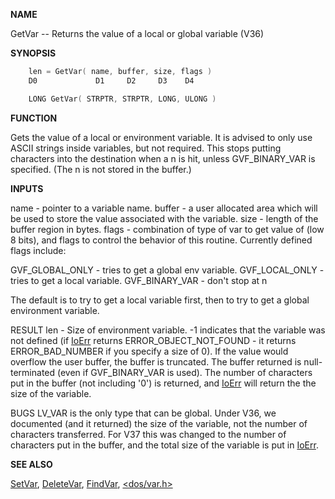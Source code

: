 
**NAME**

GetVar -- Returns the value of a local or global variable (V36)

**SYNOPSIS**

```c
    len = GetVar( name, buffer, size, flags )
    D0             D1     D2     D3    D4

    LONG GetVar( STRPTR, STRPTR, LONG, ULONG )

```
**FUNCTION**

Gets the value of a local or environment variable.  It is advised to
only use ASCII strings inside variables, but not required.  This stops
putting characters into the destination when a n is hit, unless
GVF_BINARY_VAR is specified.  (The n is not stored in the buffer.)

**INPUTS**

name   - pointer to a variable name.
buffer - a user allocated area which will be used to store
the value associated with the variable.
size   - length of the buffer region in bytes.
flags  - combination of type of var to get value of (low 8 bits), and
flags to control the behavior of this routine.  Currently
defined flags include:

GVF_GLOBAL_ONLY - tries to get a global env variable.
GVF_LOCAL_ONLY  - tries to get a local variable.
GVF_BINARY_VAR  - don't stop at n

The default is to try to get a local variable first, then
to try to get a global environment variable.

RESULT
len -   Size of environment variable.  -1 indicates that the
variable was not defined (if [IoErr](IoErr) returns
ERROR_OBJECT_NOT_FOUND - it returns ERROR_BAD_NUMBER if
you specify a size of 0).  If the value would overflow
the user buffer, the buffer is truncated.  The buffer
returned is null-terminated (even if GVF_BINARY_VAR is
used).  The number of characters put in the buffer (not
including '0') is returned, and [IoErr](IoErr) will return the
the size of the variable.

BUGS
LV_VAR is the only type that can be global.
Under V36, we documented (and it returned) the size of the variable,
not the number of characters transferred.  For V37 this was changed
to the number of characters put in the buffer, and the total size
of the variable is put in [IoErr](IoErr).

**SEE ALSO**

[SetVar](SetVar), [DeleteVar](DeleteVar), [FindVar](FindVar), [&#060;dos/var.h&#062;](_0073)
